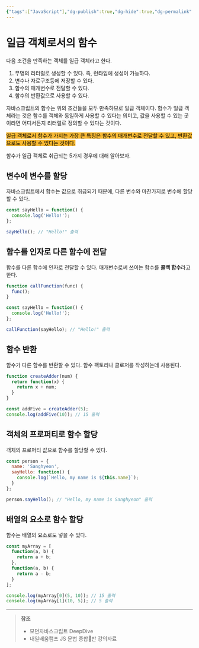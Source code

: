 ```yaml
---
{"tags":["JavaScript"],"dg-publish":true,"dg-hide":true,"dg-permalink":"/language/java-script/\bfirst-object/","permalink":"/language/java-script/\bfirst-object/","hide":true,"dgPassFrontmatter":true,"noteIcon":""}
---
```


# 일급 객체로서의 함수
다음 조건을 만족하는 객체를 일급 객체라고 한다.
1. 무명의 리터럴로 생성할 수 있다. 즉, 런타임에 생성이 가능하다.
2. 변수나 자료구조등에 저장할 수 있다.
3. 함수의 매개변수로 전달할 수 있다.
4. 함수의 반환값으로 사용할 수 있다.

자바스크립트의 함수는 위의 조건들을 모두 만족하므로 일급 객체이다.
함수가 일급 객체라는 것은 함수를 객체와 동일하게 사용할 수 있다는 의미고, 값을 사용할 수 있는 곳이라면 어디서든지 리터럴로 정의할 수 있다는 것이다.

<mark style='background:#f7b731'>일급 객체로서 함수가 가지는 가장 큰 특징은 함수의 매개변수로 전달할 수 있고, 반환값으로도 사용할 수 있다는 것이다.</mark>

함수가 일급 객체로 취급되는 5가지 경우에 대해 알아보자.

## 변수에 변수를 할당
자바스크립트에서 함수는 값으로 취급되기 때문에, 다른 변수와 마찬가지로 변수에 할당할 수 있다.
```js
const sayHello = function() {
  console.log('Hello!');
};

sayHello(); // "Hello!" 출력
```

## 함수를 인자로 다른 함수에 전달
함수를 다른 함수에 인자로 전달할 수 있다. 매개변수로써 쓰이는 함수를 **콜백 함수**라고 한다.
```js
function callFunction(func) {
  func();
}

const sayHello = function() {
  console.log('Hello!');
};

callFunction(sayHello); // "Hello!" 출력
```

## 함수 반환
함수가 다른 함수를 반환할 수 있다. 함수 팩토리나 클로저를 작성하는데 사용된다.
```js
function createAdder(num) {
  return function(x) {
    return x + num;
  }
}

const addFive = createAdder(5);
console.log(addFive(10)); // 15 출력
```

## 객체의 프로퍼티로 함수 할당
객체의 프로퍼티 값으로 함수를 할당할 수 있다.
```js
const person = {
  name: 'Sanghyeon',
  sayHello: function() {
    console.log(`Hello, my name is ${this.name}`);
  }
};

person.sayHello(); // "Hello, my name is Sanghyeon" 출력
```

## 배열의 요소로 함수 할당
함수는 배열의 요소로도 넣을 수 있다.
```js
const myArray = [
  function(a, b) {
    return a + b;
  },
  function(a, b) {
    return a - b;
  }
];

console.log(myArray[0](5, 10)); // 15 출력
console.log(myArray[1](10, 5)); // 5 출력
```


---
> **참조**
> - 모던자바스크립트 DeepDive
> - 내일배움캠프 JS 문법 종합반 강의자료